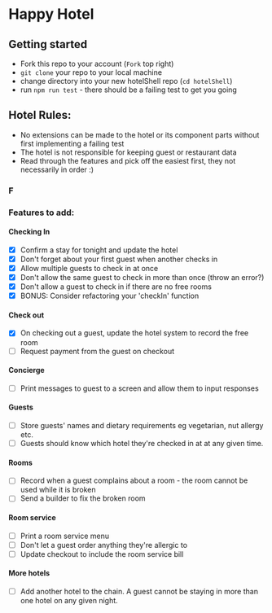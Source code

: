 # Happy Hotel 

## Getting started

- Fork this repo to your account (`Fork` top right)
- `git clone` your repo to your local machine
- change directory into your new hotelShell repo (`cd hotelShell`)
- run `npm run test` - there should be a failing test to get you going 


## Hotel Rules: 
- No extensions can be made to the hotel or its component parts without first implementing a failing test
- The hotel is not responsible for keeping guest or restaurant data
- Read through the features and pick off the easiest first, they not necessarily in order :) 

### F
### Features to add: 

#### Checking In 
- [X] Confirm a stay for tonight and update the hotel
- [X] Don't forget about your first guest when another checks in
- [X] Allow multiple guests to check in at once
- [X] Don't allow the same guest to check in more than once (throw an error?)
- [X] Don't allow a guest to check in if there are no free rooms
- [X] BONUS: Consider refactoring your 'checkIn' function 

#### Check out
- [X] On checking out a guest, update the hotel system to record the free room
- [ ] Request payment from the guest on checkout

#### Concierge
- [ ] Print messages to guest to a screen and allow them to input responses

#### Guests
- [ ] Store guests' names and dietary requirements eg vegetarian, nut allergy etc. 
- [ ] Guests should know which hotel they're checked in at at any given time.

#### Rooms
- [ ] Record when a guest complains about a room - the room cannot be used while it is broken
- [ ] Send a builder to fix the broken room 

#### Room service
- [ ] Print a room service menu 
- [ ] Don't let a guest order anything they're allergic to
- [ ] Update checkout to include the room service bill

#### More hotels
- [ ] Add another hotel to the chain. A guest cannot be staying in more than one hotel on any given night. 
